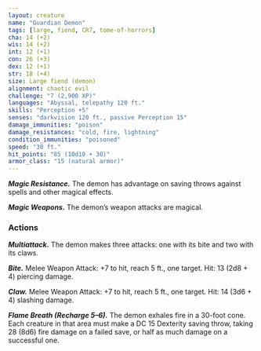 ```yaml
---
layout: creature
name: "Guardian Demon"
tags: [large, fiend, CR7, tome-of-horrors]
cha: 14 (+2)
wis: 14 (+2)
int: 12 (+1)
con: 26 (+3)
dex: 12 (+1)
str: 18 (+4)
size: Large fiend (demon)
alignment: chaotic evil
challenge: "7 (2,900 XP)"
languages: "Abyssal, telepathy 120 ft."
skills: "Perception +5"
senses: "darkvision 120 ft., passive Perception 15"
damage_immunities: "poison"
damage_resistances: "cold, fire, lightning"
condition_immunities: "poisoned"
speed: "30 ft."
hit_points: "85 (10d10 + 30)"
armor_class: "15 (natural armor)"
---
```


***Magic Resistance.*** The demon has advantage on saving throws against
spells and other magical effects.

***Magic Weapons.*** The demon’s weapon attacks are magical.

### Actions

***Multiattack.*** The demon makes three attacks: one with its bite and two
with its claws.

***Bite.*** Melee Weapon Attack: +7 to hit, reach 5 ft., one target. Hit: 13 (2d8 + 4) piercing damage.

***Claw.*** Melee Weapon Attack: +7 to hit, reach 5 ft., one target. Hit: 14 (3d6 + 4) slashing damage.

***Flame Breath (Recharge 5–6).*** The demon exhales fire in a 30-foot
cone. Each creature in that area must make a DC 15 Dexterity saving
throw, taking 28 (8d6) fire damage on a failed save, or half as much
damage on a successful one.
